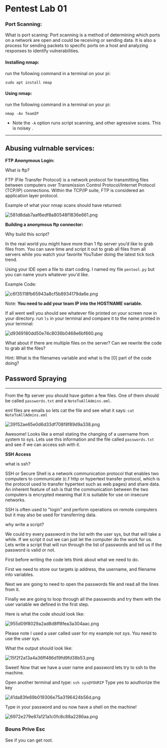 # Pentest Lab 01

### Port Scanning:

What is port scaning:
Port scanning is a method of determining which ports on a network are open and could be receiving or sending data. It is also a process for sending packets to specific ports on a host and analyzing responses to identify vulnerabilities.

#### Installing nmap:
run the following command in a terminal on your pi:

` sudo apt install nmap `

#### Using nmap:
run the following command in a terminal on your pi:

` nmap -Av TeamIP `
 * Note the  ` -A ` option runs script scanning, and other agressive scans. This is noisey .
___
## Abusing vulrnable services:

**FTP Anonymous Login:**

What is ftp?

FTP (File Transfer Protocol) is a network protocol for transmitting files between computers over Transmission Control Protocol/Internet Protocol (TCP/IP) connections. Within the TCP/IP suite, FTP is considered an application layer protocol.

Example of what your nmap scans should have returned:

![581d8dab7aaf6edf8a80548f1836e661.png](https://gitlab.com/main130/gencyber/-/raw/main/PenTestIntro/581d8dab7aaf6edf8a80548f1836e661.png)

**Building a anonymous ftp connector:**

Why build this script?

In the real world you might have more than 1 ftp server you’d like to grab files from. You
can save time and script it out to grab all files from all servers while you watch your favorite YouTuber doing the latest tick tock trend.

Using your IDE open a file to start coding. I named my file ` pentool.py ` but you can name yours whatever you'd like.

Example Code:

![c6f35118fb65943a8cf5b8934179da6e.png](https://gitlab.com/main130/gencyber/-/raw/main/PenTestIntro/c6f35118fb65943a8cf5b8934179da6e.png)

Note: **You need to add your team IP into the HOSTNAME variable.**

If all went well you should see whatever file printed on your screen now in your directory.
run ` ls ` in your terminal and compare it to the name printed in your terminal:

![d9369180dd50e74c8036b0468e6bf660.png](https://gitlab.com/main130/gencyber/-/raw/main/PenTestIntro/d9369180dd50e74c8036b0468e6bf660.png)

What about if there are multiple files on the server? Can we rewrite the code to grab all the files?

Hint: What is the filenames variable and what is the [0] part of the code doing?
## Password Spraying
___
From the ftp server you should have gotten a few files. One of them should be called ` passwords.txt ` and a ` NoteToAllAdmins.eml `. 

eml files are emails so lets cat the file and see what it says:
` cat NoteToAllAdmins.eml `

![39152ae65e0d6d33df708f8f89d9a338.png](https://gitlab.com/main130/gencyber/-/raw/main/PenTestIntro/39152ae65e0d6d33df708f8f89d9a338.png)

Awesome! Looks like a email stating the changing of a username from system to sys. Lets use this information and the file called ` passwords.txt ` and see if we can access ssh with it.

**SSH Access**

what is ssh?

SSH or Secure Shell is a network communication protocol that enables two computers to communicate (c.f http or hypertext transfer protocol, which is the protocol used to transfer hypertext such as web pages) and share data. An inherent feature of ssh is that the communication between the two computers is encrypted meaning that it is suitable for use on insecure networks.

SSH is often used to "login" and perform operations on remote computers but it may also be used for transferring data.

why write a script?

We could try every password in the list with the user sys, but that will take a while. If we script it out we can just let the computer do the work for us. Lets write a script that will run through the list of passwords and tell us if the password is valid or not.

First before writing the code lets think about what we need to do. 

First we need to store our targets ip address, the username, and filename into variables.

Next we are going to need to open the passwords file and read all the lines from it.

Finally we are going to loop through all the passwords and try them with the user variable we defined in the first step.

Here is what the code should look like:

![955d09f8029a2ad8d8ff8fea3a304aac.png](https://gitlab.com/main130/gencyber/-/raw/main/PenTestIntro/955d09f8029a2ad8d8ff8fea3a304aac.png)

Please note I used a user called user for my example not sys. You need to use the user sys.

What the output should look like:

![15f2f2a13a4a36ff486d19fd9fd38b53.png](https://gitlab.com/main130/gencyber/-/raw/main/PenTestIntro/15f2f2a13a4a36ff486d19fd9fd38b53.png)


Sweet! Now that we have a user name and password lets try to ssh to the machine.

Open another terminal and type:
` ssh sys@YOURIP `
Type yes to aouthorize the key

![41da83fe69b019306e75a3196424b56d.png](https://gitlab.com/main130/gencyber/-/raw/main/PenTestIntro/41da83fe69b019306e75a3196424b56d.png)

Type in your password and ou now have a shell on the machine!

![6972e279e87a121a1c0fc8c88a2286aa.png](https://gitlab.com/main130/gencyber/-/raw/main/PenTestIntro/6972e279e87a121a1c0fc8c88a2286aa.png)

### Bouns Prive Esc

See if you can get root.
